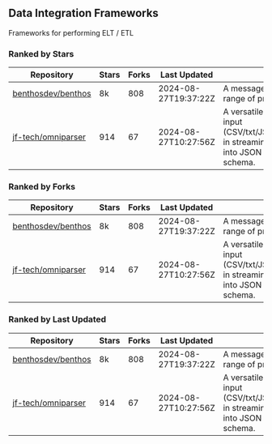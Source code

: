 ## Data Integration Frameworks

Frameworks for performing ELT / ETL

### Ranked by Stars

| Repository | Stars | Forks | Last Updated | Description | 
|------------|-------|-------|--------------|-------------|
| [benthosdev/benthos](https://github.com/benthosdev/benthos) | 8k | 808 | 2024-08-27T19:37:22Z |  A message streaming bridge between a range of protocols. |
| [jf-tech/omniparser](https://github.com/jf-tech/omniparser) | 914 | 67 | 2024-08-27T10:27:56Z |  A versatile ETL library that parses text input (CSV/txt/JSON/XML/EDI/X12/EDIFACT/etc) in streaming fashion and transforms data into JSON output using data-driven schema. |

### Ranked by Forks

| Repository | Stars | Forks | Last Updated | Description | 
|------------|-------|-------|--------------|-------------|
| [benthosdev/benthos](https://github.com/benthosdev/benthos) | 8k | 808 | 2024-08-27T19:37:22Z |  A message streaming bridge between a range of protocols. |
| [jf-tech/omniparser](https://github.com/jf-tech/omniparser) | 914 | 67 | 2024-08-27T10:27:56Z |  A versatile ETL library that parses text input (CSV/txt/JSON/XML/EDI/X12/EDIFACT/etc) in streaming fashion and transforms data into JSON output using data-driven schema. |

### Ranked by Last Updated

| Repository | Stars | Forks | Last Updated | Description | 
|------------|-------|-------|--------------|-------------|
| [benthosdev/benthos](https://github.com/benthosdev/benthos) | 8k | 808 | 2024-08-27T19:37:22Z |  A message streaming bridge between a range of protocols. |
| [jf-tech/omniparser](https://github.com/jf-tech/omniparser) | 914 | 67 | 2024-08-27T10:27:56Z |  A versatile ETL library that parses text input (CSV/txt/JSON/XML/EDI/X12/EDIFACT/etc) in streaming fashion and transforms data into JSON output using data-driven schema. |

